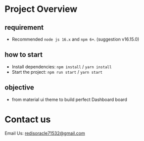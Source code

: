 # Project Overview

## requirement
- Recommended `node js 16.x` and `npm 6+`. (suggestion v16.15.0)

## how to start
- Install dependencies: `npm install` / `yarn install`
- Start the project: `npm run start` / `yarn start`

## objective
- from material ui theme to build perfect Dashboard board


# Contact us

Email Us: redisoracle71532@gmail.com
